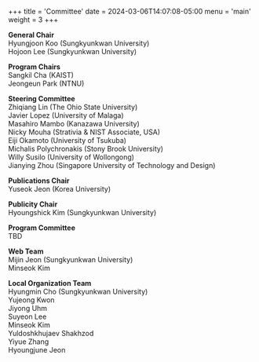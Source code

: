+++
title = 'Committee'
date = 2024-03-06T14:07:08-05:00
menu = 'main'
weight = 3
+++

**General Chair**\
Hyungjoon Koo (Sungkyunkwan University)\
Hojoon Lee (Sungkyunkwan University)

**Program Chairs**\
Sangkil Cha (KAIST)\
Jeongeun Park (NTNU)

**Steering Committee**\
Zhiqiang Lin (The Ohio State University)\
Javier Lopez (University of Malaga)\
Masahiro Mambo (Kanazawa University)\
Nicky Mouha (Strativia & NIST Associate, USA)\
Eiji Okamoto (University of Tsukuba)\
Michalis Polychronakis (Stony Brook University)\
Willy Susilo (University of Wollongong)\
Jianying Zhou (Singapore University of Technology and Design)

**Publications Chair**\
Yuseok Jeon (Korea University)

**Publicity Chair**\
Hyoungshick Kim (Sungkyunkwan University)

**Program Committee**\
TBD

**Web Team**\
Mijin Jeon (Sungkyunkwan University)\
Minseok Kim

**Local Organization Team**\
Hyungmin Cho (Sungkyunkwan University)\
Yujeong Kwon\
Jiyong Uhm\
Suyeon Lee\
Minseok Kim\
Yuldoshkhujaev Shakhzod\
Yiyue Zhang\
Hyoungjune Jeon
